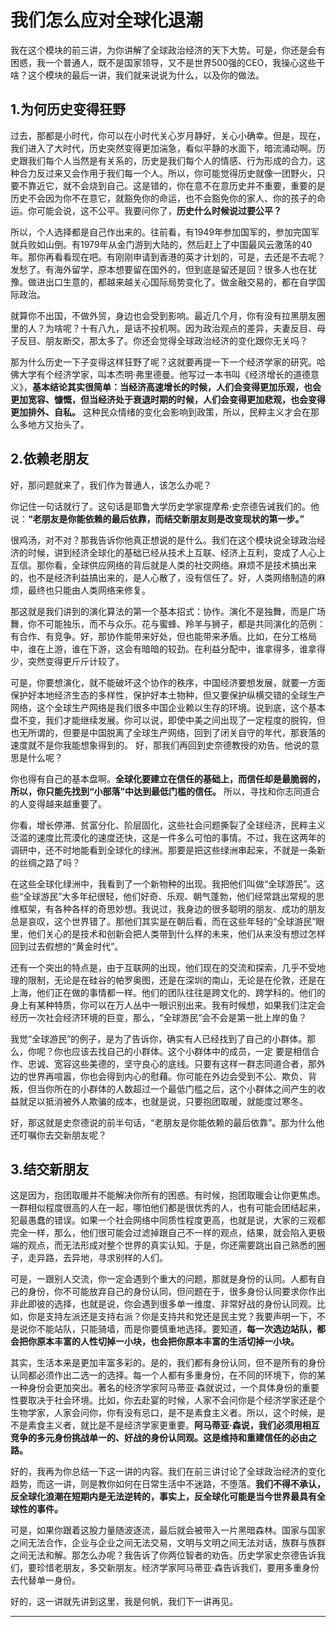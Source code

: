 # 我们怎么应对全球化退潮

我在这个模块的前三讲，为你讲解了全球政治经济的天下大势。可是，你还是会有困惑，我一个普通人，既不是国家领导，又不是世界500强的CEO，我操心这些干啥？这个模块的最后一讲，我们就来说说为什么，以及你的做法。

## 1.为何历史变得狂野

过去，那都是小时代，你可以在小时代关心岁月静好，关心小确幸。但是，现在，我们进入了大时代，历史突然变得更加湍急，看似平静的水面下，暗流涌动啊。历史跟我们每个人当然是有关系的，历史是我们每个人的情感、行为形成的合力，这种合力反过来又会作用于我们每一个人。所以，你可能觉得历史就像一团野火，只要不靠近它，就不会烧到自己。这是错的，你在意不在意历史并不重要，重要的是历史不会因为你不在意它，就豁免你的命运，也不会豁免你的家人、你的孩子的命运。你可能会说，这不公平。我要问你了，**历史什么时候说过要公平？**

所以，个人选择都是自己作出来的。往前看，有1949年参加国军的，参加完国军就兵败如山倒。有1979年从金门游到大陆的，然后赶上了中国最风云激荡的40年。那你再看看现在吧。有刚刚申请到香港的英才计划的，可是，去还是不去呢？发愁了。有海外留学，原本想要留在国外的，但到底是留还是回？很多人也在犹豫。做进出口生意的，都越来越关心国际局势变化了。做金融交易的，都在自学国际政治。

就算你不出国，不做外贸，身边也会受到影响。最近几个月，你有没有拉黑朋友圈里的人？为啥呢？十有八九，是话不投机啊。因为政治观点的差异，夫妻反目、母子反目、朋友断交，那太多了。你还会觉得全球政治经济的变化跟你无关吗？

那为什么历史一下子变得这样狂野了呢？这就要再提一下一个经济学家的研究。哈佛大学有个经济学家，叫本杰明·弗里德曼。他写过一本书叫《经济增长的道德意义》，**基本结论其实很简单：当经济高速增长的时候，人们会变得更加乐观，也会更加宽容、慷慨，但当经济处于衰退时期的时候，人们会变得更加悲观，也会变得更加排外、自私。** 这种民众情绪的变化会影响到政策，所以，民粹主义才会在那么多地方又抬头了。

## 2.依赖老朋友

好，那问题就来了，我们作为普通人，该怎么办呢？

你记住一句话就行了。这句话是耶鲁大学历史学家提摩希·史奈德告诫我们的。他说：**“老朋友是你能依赖的最后依靠，而结交新朋友则是改变现状的第一步。”**

很鸡汤，对不对？那我告诉你他真正想说的是什么。我们在这个模块说全球政治经济的时候，讲到经济全球化的基础已经从技术上互联、经济上互利，变成了人心上互信。那你看，全球供应网络的背后就是人类的社交网络。麻烦不是技术搞出来的，也不是经济利益搞出来的，是人心散了，没有信任了。好，人类网络制造的麻烦，最终也只能由人类网络来修复。

那这就是我们讲到的演化算法的第一个基本招式：协作。演化不是独舞，而是广场舞，你不可能独乐，而不与众乐。花与蜜蜂、羚羊与狮子，都是共同演化的范例：有合作、有竞争。好，那协作能带来好处，但也能带来矛盾。比如，在分工格局中，谁在上游，谁在下游，这会有暗暗的较劲。在利益分配中，谁拿得多，谁拿得少，突然变得更斤斤计较了。

可是，你要想演化，就不能破坏这个协作的秩序，中国经济要想发展，就要一方面保护好本地经济生态的多样性，保护好本土物种，但又要保护纵横交错的全球生产网络，这个全球生产网络是我们很多中国企业赖以生存的环境。说到底，这个基本盘不变，我们才能继续发展。你可以说，即使中美之间出现了一定程度的脱钩，但也无所谓的，但要是中国脱离了全球生产网络，回到了闭关自守的年代，那衰落的速度就不是你我能想象得到的。
好，那我们再回到史奈德教授的劝告。他说的意思是什么呢？

你也得有自己的基本盘啊。**全球化要建立在信任的基础上，而信任却是最脆弱的，所以，你只能先找到“小部落”中达到最低门槛的信任。** 所以，寻找和你志同道合的人变得越来越重要了。

你看，增长停滞、贫富分化、阶层固化，这些社会问题撕裂了全球经济，民粹主义泛滥的速度比荒漠化的速度还快，这是一件多么可怕的事情。不过，我在这两年的调研中，还不时地能看到全球化的绿洲。那要是把这些绿洲串起来，不就是一条新的丝绸之路了吗？

在这些全球化绿洲中，我看到了一个新物种的出现。我把他们叫做“全球游民”。这些“全球游民”大多年纪很轻，他们好奇、乐观、朝气蓬勃，他们经常跳出常规的思维框架，有各种各样的奇思妙想。我说过，我身边的很多聪明的朋友、成功的朋友总是哀叹，这个世界错了。那他们其实是在朝后看，而在这些年轻的“全球游民”眼里，他们关心的是技术和创新会把人类带到什么样的未来，他们从来没有想过怎样回到过去假想的“黄金时代”。

还有一个突出的特点是，由于互联网的出现，他们现在的交流和探索，几乎不受地理的限制，无论是在硅谷的帕罗奥图，还是在深圳的南山，无论是在伦敦，还是在上海，他们正在做的事情都一样。他们的团队往往是跨文化的、跨学科的。他们的身上有某种特质，你可以在万人丛中一眼识别出来。我有时候想，如果我们注定会经历一次社会经济环境的巨变，那么，“全球游民”会不会是第一批上岸的鱼？

我觉“全球游民”的例子，是为了告诉你，确实有人已经找到了自己的小群体。那么，你呢？你也应该去找自己的小群体。这个小群体中的成员，一定
要是相信合作、忠诚、宽容这些美德的，坚守良心的底线。只要有这样一群志同道合者，那外边的世界再喧嚣，你也会得到内心的慰藉。你可能在外边会受到不公、欺负、背叛，但当你所在的小群体的人数超过一个最低门槛之后，这个小群体之间产生的收益就足以抵消被外人欺骗的成本，也就是说，只要抱团取暖，就能度过寒冬。

好，那这就是史奈德说的前半句话，“老朋友是你能依赖的最后依靠”。那为什么他还叮嘱你去交新朋友呢？

## 3.结交新朋友

这是因为，抱团取暖并不能解决你所有的困惑。有时候，抱团取暖会让你更焦虑。一群相似程度很高的人在一起，哪怕他们都是很优秀的人，也有可能会团结起来，犯最愚蠢的错误。如果一个社会网络中同质性程度更高，也就是说，大家的三观都完全一样，那么，他们很可能会过滤掉跟自己不一样的观点，结果，就会陷入更极端的观点，而无法形成对整个世界的真实认知。于是，你还需要跳出自己熟悉的圈子，走异路，去异地，寻求别样的人们。

可是，一跟别人交流，你一定会遇到个重大的问题，那就是身份的认同。人都有自己的身份，你不可能放弃自己的身份认同，但问题在于，很多身份认同要求你作出非此即彼的选择，也就是说，你会遇到很多单一维度、非常好战的身份认同观。比如，你是支持左派还是支持右派？你是支持共和党还是民主党？我要声明一下，不是说你不能站队，只能骑墙，而是你要慎重地选择。要知道，**每一次选边站队，都会把你原本丰富的人性切掉一小块，也会把你原本丰富的生活切掉一小块。**

其实，生活本来是更加丰富多彩的。是的，我们都有身份认同，但不是所有的身份认同都必须作出二选一的选择。每一个人都有多重身份，在不同的环境下，你的某一种身份会更加突出。著名的经济学家阿马蒂亚·森就说过，一个具体身份的重要性要取决于社会环境。比如，你去赴宴的时候，人家不会问你是个经济学家还是个生物学家，人家会问你，你有没有忌口，是不是素食主义者。所以，这个时候，是不是素食主义者，就比是不是经济学家更重要。**阿马蒂亚·森说，我们必须用相互竞争的多元身份挑战单一的、好战的身份认同观。这是维持和重建信任的必由之路。**

好的，我再为你总结一下这一讲的内容。我们在前三讲讨论了全球政治经济的变化趋势，而这一讲，则是教你如何在日常生活中不迷路，不堕落。**我们不得不承认，反全球化浪潮在短期内是无法逆转的，事实上，反全球化可能是当今世界最具有全球性的事件。**

可是，如果你跟着这股力量随波逐流，最后就会被带入一片黑暗森林。国家与国家之间无法合作，企业与企业之间无法交易，文明与文明之间无法对话，族群与族群之间无法和解。那怎么办呢？我告诉了你两位智者的劝告。历史学家史奈德告诉我们，要珍惜老朋友，多交新朋友。经济学家阿马蒂亚·森告诉我们，要用多重身份去代替单一身份。

好的，这一讲就先讲到这里，我是何帆，我们下一讲再见。

---
